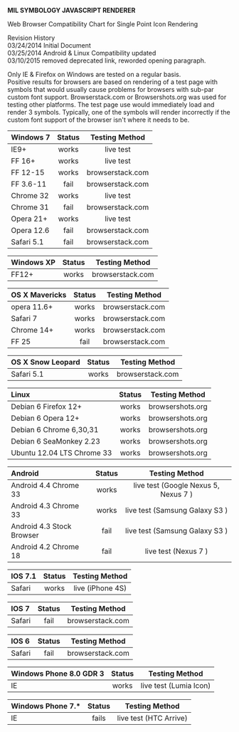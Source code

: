 **MIL SYMBOLOGY JAVASCRIPT RENDERER**


Web Browser Compatibility Chart for Single Point Icon Rendering


Revision History  
03/24/2014      Initial Document  
03/25/2014      Android & Linux Compatibility updated  
03/10/2015      removed deprecated link, reworded opening paragraph.

Only IE & Firefox on Windows are tested on a regular basis.  
Positive results for browsers are based on rendering of a test page with symbols that would usually cause problems for browsers with sub-par custom font support.  Browserstack.com or Browsershots.org was used for testing other platforms. The test page use would immediately load and render 3 symbols.  Typically, one of the symbols will render incorrectly if the custom font support of the browser isn't where it needs to be.

| Windows 7 | Status | Testing Method |  
| :------------ | :------------: | :------------: | 
| IE9+ | works | live test |  
| FF 16+ | works | live test |  
| FF 12-15 | works | browserstack.com |  
| FF 3.6-11 | fail | browserstack.com |  
| Chrome 32 | works | live test |  
| Chrome 31 | fail | browserstack.com |  
| Opera 21+ | works | live test |  
| Opera 12.6 | fail | browserstack.com |  
| Safari 5.1 | fail | browserstack.com |  

| Windows XP | Status | Testing Method |  
| :------------ | :------------: | :------------: | 
| FF12+ | works | browserstack.com |  

| OS X Mavericks | Status | Testing Method |  
| :------------ | :------------: | :------------: | 
| opera 11.6+ | works | browserstack.com |  
| Safari 7 | works | browserstack.com |  
| Chrome 14+ | works | browserstack.com |  
| FF 25 | fail | browserstack.com |  

| OS X Snow Leopard | Status | Testing Method |  
| :------------ | :------------: | :------------: | 
| Safari 5.1 | works | browserstack.com | 

| Linux | Status | Testing Method |  
| :------------ | :------------: | :------------: | 
| Debian 6 Firefox 12+ | works | browsershots.org |  
| Debian 6 Opera 12+ | works | browsershots.org |  
| Debian 6 Chrome 6,30,31 | works | browsershots.org |  
| Debian 6 SeaMonkey 2.23 | works | browsershots.org |  
| Ubuntu 12.04 LTS Chrome 33 | works | browsershots.org |  

| Android | Status | Testing Method |  
| :------------ | :------------: | :------------: | 
| Android 4.4 Chrome 33 | works | live test (Google Nexus 5, Nexus 7 ) |  
| Android 4.3 Chrome 33 | works | live test (Samsung Galaxy S3 ) |  
| Android 4.3 Stock Browser | fail | live test (Samsung Galaxy S3 ) |  
| Android 4.2 Chrome 18 | fail | live test (Nexus 7 ) |  

| IOS 7.1 | Status | Testing Method |  
| :------------ | :------------: | :------------: | 
| Safari | works | live (iPhone 4S)| 

| IOS 7 | Status | Testing Method |  
| :------------ | :------------: | :------------: |   
| Safari | fail | browserstack.com |  

| IOS 6 | Status | Testing Method |  
| :------------ | :------------: | :------------: |   
| Safari | fail | browserstack.com |  

| Windows Phone 8.0  GDR 3 | Status | Testing Method |  
| :------------ | :------------: | :------------: |   
| IE | works | live test (Lumia Icon) |  

| Windows Phone 7.* | Status | Testing Method |  
| :------------ | :------------: | :------------: |   
| IE | fails | live test (HTC Arrive) |  


